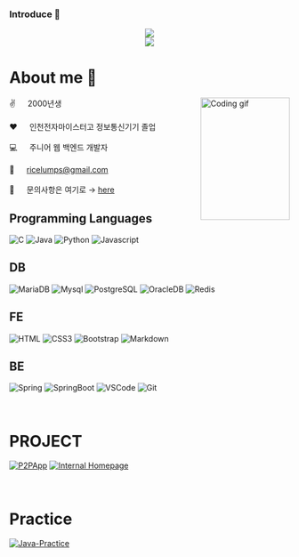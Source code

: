 ### Introduce 👋

<!--
**ricelumps/ricelumps** is a ✨ _special_ ✨ repository because its `README.md` (this file) appears on your GitHub profile.

Here are some ideas to get you started:

- 🔭 I’m currently working on ...
- 🌱 I’m currently learning ...
- 👯 I’m looking to collaborate on ...
- 🤔 I’m looking for help with ...
- 💬 Ask me about ...
- 📫 How to reach me: ...
- 😄 Pronouns: ...
- ⚡ Fun fact: ...
-->

<p align="center">
      
  <img src="https://capsule-render.vercel.app/api?type=Rounded&section=header&color=A21D01&height=200&text=Ricelumps&desc=KHC%27s%20GitHub&descAlign=61&descAlignY=75&stroke=000000&strokeWidth=2&animation=twinkling&fontColor=FFFFFF"/>
  <br>
  <a href="https://hits.seeyoufarm.com">
  <img src="https://hits.seeyoufarm.com/api/count/incr/badge.svg?url=https%3A%2F%2Fgithub.com%2Fricelumps&count_bg=%23A21D01&title_bg=%23000000&icon=github.svg&icon_color=%23FFFFFF&title=Github&edge_flat=false"/>
  </a>

</p>


# About me 🌱

<p>
<img align="right" width="160" height="220" src="https://user-images.githubusercontent.com/147673544/277361722-bc9a9c38-fbaa-46c8-9ec7-ffa468ecadac.jpg" alt="Coding gif"/>

✌️ &emsp; 2000년생 <br/><br/>
❤️ &emsp; 인천전자마이스터고 정보통신기기 졸업<br/><br/>
💻 &emsp; 주니어 웹 백엔드 개발자<br/><br/>
📧 &emsp; ricelumps@gmail.com<br/><br/>
💬 &emsp; 문의사항은 여기로 → [here](https://github.com/ricelumps/ricelumps/issues)
</p>


## Programming Languages
![C](https://img.shields.io/badge/C-3f48cc?style=for-the-badge&logo=C&logoColor=white)
![Java](https://img.shields.io/badge/Java-e46b04?style=for-the-badge&logo=Java&logoColor=white)
![Python](https://img.shields.io/badge/Python-3776AB?style=for-the-badge&labelColor=black&logo=python&logoColor=white)
![Javascript](https://img.shields.io/badge/Javascript-F0DB4F?style=for-the-badge&labelColor=black&logo=javascript&logoColor=white)

## DB
![MariaDB](https://img.shields.io/badge/MariaDB-003545?style=for-the-badge&logo=mariadb&logoColor=white)
![Mysql](https://img.shields.io/badge/Mysql-4479A1?style=for-the-badge&logo=mysql&logoColor=white)
![PostgreSQL](https://img.shields.io/badge/PostgreSQL-4169E1?style=for-the-badge&logo=postgresql&logoColor=white)
![OracleDB](https://img.shields.io/badge/Oracle-F80000?style=for-the-badge&logo=oracle&logoColor=white)
![Redis](https://img.shields.io/badge/Redis-DC382D?style=for-the-badge&logo=redis&logoColor=white)

## FE
![HTML](https://img.shields.io/badge/HTML5-E34F26?style=for-the-badge&logo=html5&logoColor=white)
![CSS3](https://img.shields.io/badge/CSS3-1572B6?style=for-the-badge&logo=css3&logoColor=white)
![Bootstrap](https://img.shields.io/badge/Bootstrap-563D7C?style=for-the-badge&logo=bootstrap&logoColor=white)
![Markdown](https://img.shields.io/badge/Markdown-000000?style=for-the-badge&logo=markdown&logoColor=white)

## BE
![Spring](https://img.shields.io/badge/Spring-6DB33F?style=for-the-badge&logo=Spring&logoColor=white)
![SpringBoot](https://img.shields.io/badge/SpringBoot-6DB33F?style=for-the-badge&logo=Spring%20Boot&logoColor=white)
![VSCode](https://img.shields.io/badge/Visual_Studio-0078d7?style=for-the-badge&logo=visual%20studio&logoColor=white)
![Git](https://img.shields.io/badge/Git-F05032?style=for-the-badge&logo=git&logoColor=white)


<br/>

# PROJECT
[![P2PApp](https://github-readme-stats.vercel.app/api/pin/?username=ricelumps&repo=P2PApp&border_color=A21D01&bg_color=0D1117&title_color=C9D1D9&text_color=8B949E&icon_color=A21D01)](https://github.com/ricelumps/P2PApp)
[![Internal Homepage](https://github-readme-stats.vercel.app/api/pin/?username=ricelumps&repo=Internal-Homepage&border_color=A21D01&bg_color=0D1117&title_color=C9D1D9&text_color=8B949E&icon_color=A21D01)](https://github.com/ricelumps/Tjeoun_TeamProject)

<br/>

# Practice
[![Java-Practice](https://github-readme-stats.vercel.app/api/pin/?username=ricelumps&repo=Java-Practice&border_color=A21D01&bg_color=0D1117&title_color=C9D1D9&text_color=8B949E&icon_color=A21D01)]([https://github.com/ricelumps/Java-Practice])


